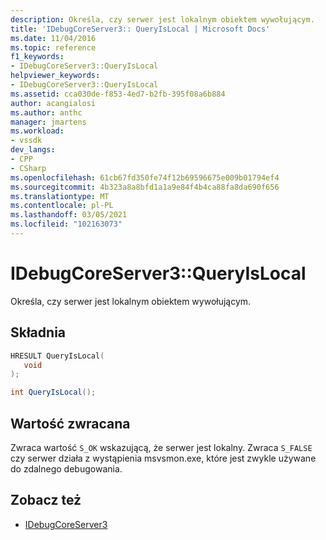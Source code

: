 ```yaml
---
description: Określa, czy serwer jest lokalnym obiektem wywołującym.
title: 'IDebugCoreServer3:: QueryIsLocal | Microsoft Docs'
ms.date: 11/04/2016
ms.topic: reference
f1_keywords:
- IDebugCoreServer3::QueryIsLocal
helpviewer_keywords:
- IDebugCoreServer3::QueryIsLocal
ms.assetid: cca030de-f853-4ed7-b2fb-395f08a6b884
author: acangialosi
ms.author: anthc
manager: jmartens
ms.workload:
- vssdk
dev_langs:
- CPP
- CSharp
ms.openlocfilehash: 61cb67fd350fe74f12b69596675e009b01794ef4
ms.sourcegitcommit: 4b323a8a8bfd1a1a9e84f4b4ca88fa8da690f656
ms.translationtype: MT
ms.contentlocale: pl-PL
ms.lasthandoff: 03/05/2021
ms.locfileid: "102163073"
---
```

# <a name="idebugcoreserver3queryislocal"></a>IDebugCoreServer3::QueryIsLocal
Określa, czy serwer jest lokalnym obiektem wywołującym.

## <a name="syntax"></a>Składnia

```cpp
HRESULT QueryIsLocal(
   void
);
```

```csharp
int QueryIsLocal();
```

## <a name="return-value"></a>Wartość zwracana
 Zwraca wartość `S_OK` wskazującą, że serwer jest lokalny. Zwraca `S_FALSE` czy serwer działa z wystąpienia msvsmon.exe, które jest zwykle używane do zdalnego debugowania.

## <a name="see-also"></a>Zobacz też
- [IDebugCoreServer3](../../../extensibility/debugger/reference/idebugcoreserver3.md)
